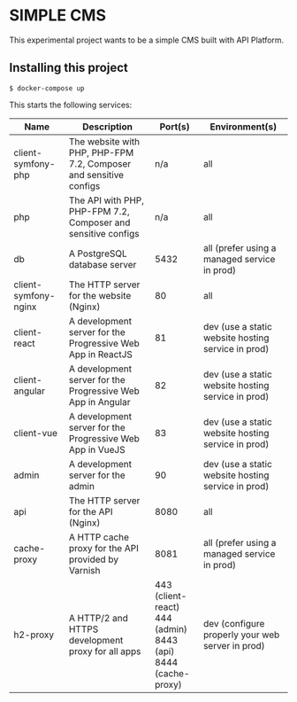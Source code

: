 # SIMPLE CMS

This experimental project wants to be a simple CMS built with API Platform.

## Installing this project

    $ docker-compose up

This starts the following services:

| Name                 | Description                                                       | Port(s) | Environment(s)
| -------------------- | ----------------------------------------------------------------- | ------- | --------------
| client-symfony-php   | The website with PHP, PHP-FPM 7.2, Composer and sensitive configs | n/a     | all
| php                  | The API with PHP, PHP-FPM 7.2, Composer and sensitive configs     | n/a     | all
| db                   | A PostgreSQL database server                                      | 5432    | all (prefer using a managed service in prod)
| client-symfony-nginx | The HTTP server for the website (Nginx)                           | 80      | all
| client-react         | A development server for the Progressive Web App in ReactJS       | 81      | dev (use a static website hosting service in prod)
| client-angular       | A development server for the Progressive Web App in Angular       | 82      | dev (use a static website hosting service in prod)
| client-vue           | A development server for the Progressive Web App in VueJS         | 83      | dev (use a static website hosting service in prod)
| admin                | A development server for the admin                                | 90      | dev (use a static website hosting service in prod)
| api                  | The HTTP server for the API (Nginx)                               | 8080    | all
| cache-proxy          | A HTTP cache proxy for the API provided by Varnish                | 8081    | all (prefer using a managed service in prod)
| h2-proxy             | A HTTP/2 and HTTPS development proxy for all apps                 | 443 (client-react)<br>444 (admin)<br>8443 (api)<br>8444 (cache-proxy) | dev (configure properly your web server in prod)
